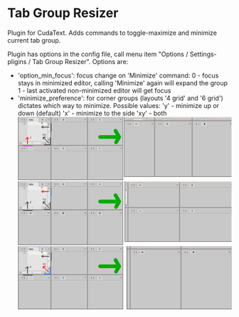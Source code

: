 # Tab Group Resizer

Plugin for CudaText.
Adds commands to toggle-maximize and minimize current tab group.

Plugin has options in the config file, call menu item "Options / Settings-pligins / Tab Group Resizer".
Options are: 

- 'option_min_focus': focus change on 'Minimize' command:
	0 - focus stays in minimized editor, calling 'Minimize' again will expand the group
	1 - last activated non-minimized editor will get focus 
- 'minimize_preference': for corner groups (layouts '4 grid' and '6 grid') dictates which way to minimize. Possible values:
	'y' - minimize up or down (default)
	'x' - minimize to the side
	'xy' - both
![y](readme/y.png)	
![x](readme/x.png)	
![xy](readme/xy.png)	
